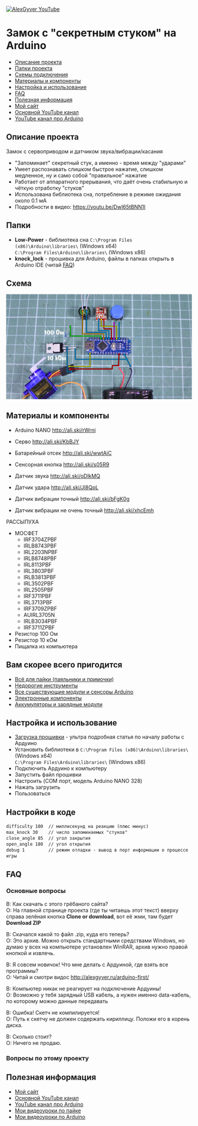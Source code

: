 [![AlexGyver YouTube](http://alexgyver.ru/git_banner.jpg)](https://www.youtube.com/channel/UCgtAOyEQdAyjvm9ATCi_Aig?sub_confirmation=1)
# Замок с "секретным стуком" на Arduino
* [Описание проекта](#chapter-0)
* [Папки проекта](#chapter-1)
* [Схемы подключения](#chapter-2)
* [Материалы и компоненты](#chapter-3)
* [Настройка и использование](#chapter-4)
* [FAQ](#chapter-5)
* [Полезная информация](#chapter-6)
* [Мой сайт](http://alexgyver.ru/)
* [Основной YouTube канал](https://www.youtube.com/channel/UCgtAOyEQdAyjvm9ATCi_Aig?sub_confirmation=1)
* [YouTube канал про Arduino](https://www.youtube.com/channel/UC4axiS76D784-ofoTdo5zOA?sub_confirmation=1)

<a id="chapter-0"></a>
## Описание проекта
Замок с сервоприводом и датчиком звука/вибрации/касания
- "Запоминает" секретный стук, а именно - время между "ударами"
- Умеет распознавать слишком быстрое нажатие, слишком медленное, ну и само собой "правильное" нажатие
- Работает от аппаратного прерывания, что даёт очень стабильную и чёткую отработку "стуков"
- Использована библиотека сна, потребление в режиме ожидания около 0.1 мА
- Подробности в видео: https://youtu.be/DwI65tBNN1I

<a id="chapter-1"></a>
## Папки
- **Low-Power** - библиотека сна
`C:\Program Files (x86)\Arduino\libraries\` (Windows x64)  
`C:\Program Files\Arduino\libraries\` (Windows x86)
- **knock_lock** - прошивка для Arduino, файлы в папках открыть в Arduino IDE (читай [FAQ](#chapter-5))

<a id="chapter-2"></a>
## Схема
![СХЕМА](https://github.com/AlexGyver/SecretKnockLock/blob/master/scheme.jpg)

<a id="chapter-3"></a>
## Материалы и компоненты
* Arduino NANO http://ali.ski/rWrni
* Серво http://ali.ski/KbBJY
* Батарейный отсек http://ali.ski/wwtAiC
* Сенсорная кнопка http://ali.ski/s05R9

* Датчик звука http://ali.ski/oDlkMQ
* Датчик удара http://ali.ski/Jl8QpL
* Датчик вибрации точный http://ali.ski/bFgK0g
* Датчик вибрации не очень точный http://ali.ski/xhcEmh

РАССЫПУХА
* МОСФЕТ 
  + IRF3704ZPBF
  + IRLB8743PBF
  + IRL2203NPBF
  + IRLB8748PBF
  + IRL8113PBF
  + IRL3803PBF
  + IRLB3813PBF
  + IRL3502PBF
  + IRL2505PBF
  + IRF3711PBF
  + IRL3713PBF
  + IRF3709ZPBF
  + AUIRL3705N
  + IRLB3034PBF
  + IRF3711ZPBF
* Резистор 100 Ом
* Резистор 10 кОм
* Пищалка из компьютера

## Вам скорее всего пригодится
* [Всё для пайки (паяльники и примочки)](http://alexgyver.ru/all-for-soldering/)
* [Недорогие инструменты](http://alexgyver.ru/my_instruments/)
* [Все существующие модули и сенсоры Arduino](http://alexgyver.ru/arduino_shop/)
* [Электронные компоненты](http://alexgyver.ru/electronics/)
* [Аккумуляторы и зарядные модули](http://alexgyver.ru/18650/)

<a id="chapter-4"></a>
## Настройка и использование
* [Загрузка прошивки](http://alexgyver.ru/arduino-first/) - ультра подробная статья по началу работы с Ардуино
* Установить библиотеки в
`C:\Program Files (x86)\Arduino\libraries\` (Windows x64)  
`C:\Program Files\Arduino\libraries\` (Windows x86)
* Подключить Ардуино к компьютеру
* Запустить файл прошивки
* Настроить (COM порт, модель Arduino NANO 328)
* Нажать загрузить
* Пользоваться

## Настройки в коде
    difficulty 100  // миллисекунд на реакцию (плюс минус)
    max_knock 30    // число запоминаемых "стуков"
    close_angle 85  // угол закрытия
    open_angle 180  // угол открытия
    debug 1         // режим отладки - вывод в порт информации о процессе игры

<a id="chapter-5"></a>
## FAQ
### Основные вопросы
В: Как скачать с этого грёбаного сайта?  
О: На главной странице проекта (где ты читаешь этот текст) вверху справа зелёная кнопка **Clone or download**, вот её жми, там будет **Download ZIP**

В: Скачался какой то файл .zip, куда его теперь?  
О: Это архив. Можно открыть стандартными средствами Windows, но думаю у всех на компьютере установлен WinRAR, архив нужно правой кнопкой и извлечь.

В: Я совсем новичок! Что мне делать с Ардуиной, где взять все программы?  
О: Читай и смотри видос http://alexgyver.ru/arduino-first/

В: Компьютер никак не реагирует на подключение Ардуины!  
О: Возможно у тебя зарядный USB кабель, а нужен именно data-кабель, по которому можно данные передавать

В: Ошибка! Скетч не компилируется!  
О: Путь к скетчу не должен содержать кириллицу. Положи его в корень диска.

В: Сколько стоит?  
О: Ничего не продаю.

### Вопросы по этому проекту

<a id="chapter-6"></a>
## Полезная информация
* [Мой сайт](http://alexgyver.ru/)
* [Основной YouTube канал](https://www.youtube.com/channel/UCgtAOyEQdAyjvm9ATCi_Aig?sub_confirmation=1)
* [YouTube канал про Arduino](https://www.youtube.com/channel/UC4axiS76D784-ofoTdo5zOA?sub_confirmation=1)
* [Мои видеоуроки по пайке](https://www.youtube.com/playlist?list=PLOT_HeyBraBuMIwfSYu7kCKXxQGsUKcqR)
* [Мои видеоуроки по Arduino](http://alexgyver.ru/arduino_lessons/)